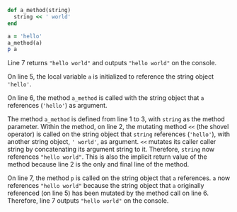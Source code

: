```ruby
def a_method(string)
  string << ' world'
end

a = 'hello'
a_method(a)
p a
```
Line 7 returns `"hello world"` and outputs `"hello world"` on the console.

On line 5, the local variable `a` is initialized to reference the string object `'hello'`.

On line 6, the method `a_method` is called with the string object that `a` references (`'hello'`) as argument.

The method `a_method` is defined from line 1 to 3, with `string` as the method parameter. Within the method, on line 2, the mutating method `<<` (the shovel operator) is called on the string object that `string` references (`'hello'`), with another string object, `' world'`, as argument. `<<` mutates its caller caller string by concatenating its argument string to it. Therefore, `string` now references `"hello world"`. This is also the implicit return value of the method because line 2 is the only and final line of the method.

On line 7, the method `p` is called on the string object that `a` references. `a` now references `"hello world"` because the string object that `a` originally referenced (on line 5) has been mutated by the method call on line 6. Therefore, line 7 outputs `"hello world"` on the console.
